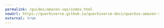 ```yaml
---
permalink: /guides/amazon-sqs/index.html
newUrl: https://quarkiverse.github.io/quarkiverse-docs/quarkus-amazon-services/dev/amazon-sqs.html
external: true
---
```

